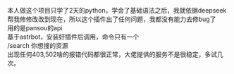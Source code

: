本人做这个项目只学了2天的python，学会了基础语法之后，我就依据deepseek帮我修修改改到现在，所以这个插件出了任何问题，我都没有能力去修bug了  
用的是pansou的api  
基于astrbot，安装好插件后调用，命令只有一个  
/search 你想搜的资源  
出现任何403,502啥的报错代码都很正常，大佬提供的服务不是很稳定，多试几次。
